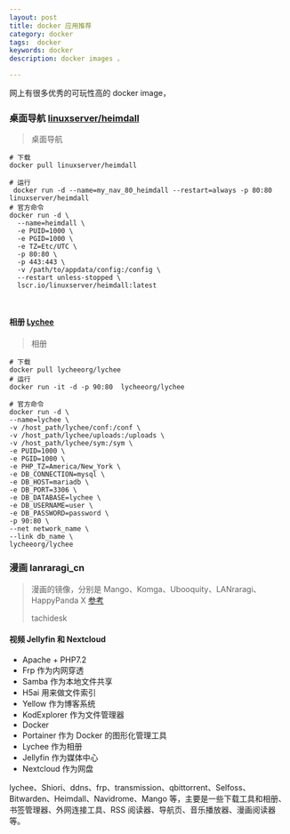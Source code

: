 ```yaml
---
layout: post
title: docker 应用推荐
category: docker
tags:  docker
keywords: docker
description: docker images ，

---
```




网上有很多优秀的可玩性高的 docker image，





### 桌面导航  [linuxserver/heimdall](https://hub.docker.com/r/linuxserver/heimdall)

> 桌面导航

``` shell
# 下载
docker pull linuxserver/heimdall

# 运行
 docker run -d --name=my_nav_80_heimdall --restart=always -p 80:80  linuxserver/heimdall
# 官方命令
docker run -d \
  --name=heimdall \
  -e PUID=1000 \
  -e PGID=1000 \
  -e TZ=Etc/UTC \
  -p 80:80 \
  -p 443:443 \
  -v /path/to/appdata/config:/config \
  --restart unless-stopped \
  lscr.io/linuxserver/heimdall:latest



```



#### 相册 [Lychee](https://hub.docker.com/r/lycheeorg/lychee)

> 相册

``` shell
# 下载
docker pull lycheeorg/lychee
# 运行
docker run -it -d -p 90:80  lycheeorg/lychee

# 官方命令
docker run -d \
--name=lychee \
-v /host_path/lychee/conf:/conf \
-v /host_path/lychee/uploads:/uploads \
-v /host_path/lychee/sym:/sym \
-e PUID=1000 \
-e PGID=1000 \
-e PHP_TZ=America/New_York \
-e DB_CONNECTION=mysql \
-e DB_HOST=mariadb \
-e DB_PORT=3306 \
-e DB_DATABASE=lychee \
-e DB_USERNAME=user \
-e DB_PASSWORD=password \
-p 90:80 \
--net network_name \
--link db_name \
lycheeorg/lychee

```



### 漫画 lanraragi_cn 

> 漫画的镜像，分别是 Mango、Komga、Ubooquity、LANraragi、HappyPanda X [参考](https://xsinger.me/diy/1610.html) 
>
> tachidesk 



#### 视频 Jellyfin 和 Nextcloud





- Apache + PHP7.2
- Frp 作为内网穿透
- Samba 作为本地文件共享
- H5ai 用来做文件索引
- Yellow 作为博客系统
- KodExplorer 作为文件管理器
- Docker
- Portainer 作为 Docker 的图形化管理工具
- Lychee 作为相册
- Jellyfin 作为媒体中心
- Nextcloud 作为网盘



lychee、Shiori、ddns、frp、transmission、qbittorrent、Selfoss、Bitwarden、Heimdall、Navidrome、Mango 等，主要是一些下载工具和相册、书签管理器、外网连接工具、RSS 阅读器、导航页、音乐播放器、漫画阅读器等。
